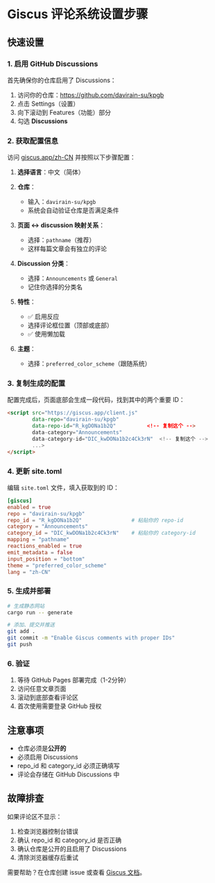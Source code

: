 # Giscus 评论系统设置步骤

## 快速设置

### 1. 启用 GitHub Discussions

首先确保你的仓库启用了 Discussions：

1. 访问你的仓库：https://github.com/davirain-su/kpgb
2. 点击 Settings（设置）
3. 向下滚动到 Features（功能）部分
4. 勾选 **Discussions**

### 2. 获取配置信息

访问 [giscus.app/zh-CN](https://giscus.app/zh-CN) 并按照以下步骤配置：

1. **选择语言**：中文（简体）

2. **仓库**：
   - 输入：`davirain-su/kpgb`
   - 系统会自动验证仓库是否满足条件

3. **页面 ↔️ discussion 映射关系**：
   - 选择：`pathname`（推荐）
   - 这样每篇文章会有独立的评论

4. **Discussion 分类**：
   - 选择：`Announcements` 或 `General`
   - 记住你选择的分类名

5. **特性**：
   - ✅ 启用反应
   - 选择评论框位置（顶部或底部）
   - ✅ 使用懒加载

6. **主题**：
   - 选择：`preferred_color_scheme`（跟随系统）

### 3. 复制生成的配置

配置完成后，页面底部会生成一段代码，找到其中的两个重要 ID：

```html
<script src="https://giscus.app/client.js"
        data-repo="davirain-su/kpgb"
        data-repo-id="R_kgDONa1b2Q"          <!-- 复制这个 -->
        data-category="Announcements"
        data-category-id="DIC_kwDONa1b2c4Ck3rN"  <!-- 复制这个 -->
        ...>
</script>
```

### 4. 更新 site.toml

编辑 `site.toml` 文件，填入获取到的 ID：

```toml
[giscus]
enabled = true
repo = "davirain-su/kpgb"
repo_id = "R_kgDONa1b2Q"                # 粘贴你的 repo-id
category = "Announcements"               
category_id = "DIC_kwDONa1b2c4Ck3rN"    # 粘贴你的 category-id
mapping = "pathname"
reactions_enabled = true
emit_metadata = false
input_position = "bottom"
theme = "preferred_color_scheme"
lang = "zh-CN"
```

### 5. 生成并部署

```bash
# 生成静态网站
cargo run -- generate

# 添加、提交并推送
git add .
git commit -m "Enable Giscus comments with proper IDs"
git push
```

### 6. 验证

1. 等待 GitHub Pages 部署完成（1-2分钟）
2. 访问任意文章页面
3. 滚动到底部查看评论区
4. 首次使用需要登录 GitHub 授权

## 注意事项

- 仓库必须是**公开的**
- 必须启用 Discussions
- repo_id 和 category_id 必须正确填写
- 评论会存储在 GitHub Discussions 中

## 故障排查

如果评论区不显示：

1. 检查浏览器控制台错误
2. 确认 repo_id 和 category_id 是否正确
3. 确认仓库是公开的且启用了 Discussions
4. 清除浏览器缓存后重试

需要帮助？在仓库创建 issue 或查看 [Giscus 文档](https://giscus.app/zh-CN)。